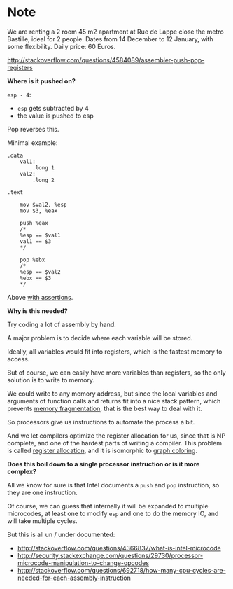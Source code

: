 # Note

We are renting a 2 room 45 m2 apartment at Rue de Lappe close the metro Bastille, ideal for 2 people. Dates from 14 December to 12 January, with some flexibility. Daily price: 60 Euros.

http://stackoverflow.com/questions/4584089/assembler-push-pop-registers

**Where is it pushed on?**

`esp - 4`:

- `esp` gets subtracted by 4
- the value is pushed to esp

Pop reverses this.

Minimal example:

    .data
        val1:
            .long 1
        val2:
            .long 2

    .text

        mov $val2, %esp
        mov $3, %eax

        push %eax
        /*
        %esp == $val1
        val1 == $3
        */

        pop %ebx
        /*
        %esp == $val2
        %ebx == $3
        */

Above [with assertions](https://github.com/cirosantilli/assembly-cheat/blob/55fc1d796faed893f474155756375052abbb0ee5/ia-32/gas/push.S).

**Why is this needed?**

Try coding a lot of assembly by hand.

A major problem is to decide where each variable will be stored.

Ideally, all variables would fit into registers, which is the fastest memory to access.

But of course, we can easily have more variables than registers, so the only solution is to write to memory.

We could write to any memory address, but since the local variables and arguments of function calls and returns fit into a nice stack pattern, which prevents [memory fragmentation](https://en.wikipedia.org/wiki/Fragmentation_%28computing%29), that is the best way to deal with it.

So processors give us instructions to automate the process a bit.

And we let compilers optimize the register allocation for us, since that is NP complete, and one of the hardest parts of writing a compiler. This problem is called [register allocation](https://en.wikipedia.org/wiki/Register_allocation), and it is isomorphic to [graph coloring](https://en.wikipedia.org/wiki/Graph_coloring).

**Does this boil down to a single processor instruction or is it more complex?**

All we know for sure is that Intel documents a `push` and `pop` instruction, so they are one instruction.

Of course, we can guess that internally it will be expanded to multiple microcodes, at least one to modify `esp` and one to do the memory IO, and will take multiple cycles.

But this is all un / under documented:

- http://stackoverflow.com/questions/4366837/what-is-intel-microcode
- http://security.stackexchange.com/questions/29730/processor-microcode-manipulation-to-change-opcodes
- http://stackoverflow.com/questions/692718/how-many-cpu-cycles-are-needed-for-each-assembly-instruction


